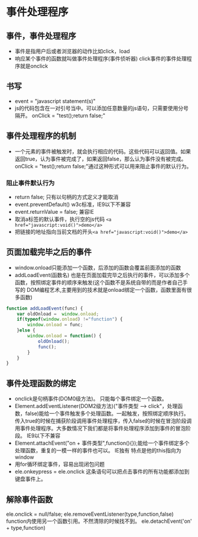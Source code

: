 # 事件处理程序

## 事件，事件处理程序

* 事件是指用户后或者浏览器的动作比如click，load
* 响应某个事件的函数就叫做事件处理程序(事件侦听器) click事件的事件处理程序就是onclick

## 书写

* event = "javascript statement(s)"
* js的代码包含在一对引号当中。可以添加任意数量的js语句，只需要使用分号隔开。 onClick = "test();return false;"

## 事件处理程序的机制

* 一个元素的事件被触发时，就会执行相应的代码。这些代码可以返回值。如果返回true，认为事件被完成了，如果返回false，那么认为事件没有被完成。onClick = "test();return false;"通过这种形式可以用来阻止事件的默认行为。

### 阻止事件默认行为

* return false;  只有以句柄的方式定义才能取消
* event.preventDefault() w3c标准，IE9以下不兼容  
* event.returnValue = false;  兼容IE
* 取消a标签的默认事件，执行空的js代码 ```<a href="javascript:void()">demo</a>```
* 把链接的地址指向当前文档的开头```<a href="javascript:void()">demo</a>```

## 页面加载完毕之后的事件

* window.onload只能添加一个函数，后添加的函数会覆盖前面添加的函数
* addLoadEvent(函数名)  也是在页面加载完毕之后执行的事件，可以添加多个函数，按照绑定事件的顺序来触发(这个函数不是系统自带的而是作者自己手写的 DOM编程艺术,主要用到的技术就是onload绑定一个函数，函数里面有很多函数)

```javascript
function addLoadEvent(func) {
    var oldOnload =  window.onload;
    if(typeof(window.onload) !="function") {
        window.onload = func;
    }else {
        window.onload = function() {
            oldOnload();
            func();
        }
    }
}
```

## 事件处理函数的绑定

* onclick是句柄事件(DOM0级方法)。 只能每个事件绑定一个函数。
* Element.addEventListener(DOM2级方法)("事件类型 --> click"，处理函数，false)能给一个事件触发多个处理函数。一起触发，按照绑定顺序执行。传入true的时候在捕获阶段调用事件处理程序，传入false的时候在冒泡阶段调用事件处理程序。大多数情况下我们都是将事件处理程序添加到事件的冒泡阶段。 IE9以下不兼容
* Element.attachEvent("on + 事件类型",function(){});能给一个事件绑定多个处理函数，重复的一模一样的事件也可以。
IE独有 特点是他的this指向为window
* 用for循环绑定事件，容易出现闭包问题
* ele.onkeypress = ele.onclick 这条语句可以把点击事件的所有功能都添加到键盘事件上。

## 解除事件函数

ele.onclick = null/false;
ele.removeEventListener(type,function,false)  function内使用另一个函数引用。不然清除的时候找不到。
ele.detachEvent('on' + type,function)